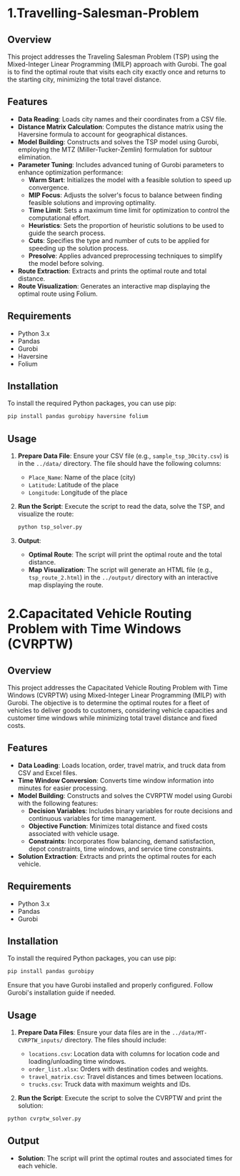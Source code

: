 # 1.Travelling-Salesman-Problem
## Overview

This project addresses the Traveling Salesman Problem (TSP) using the Mixed-Integer Linear Programming (MILP) approach with Gurobi. The goal is to find the optimal route that visits each city exactly once and returns to the starting city, minimizing the total travel distance.

## Features

- **Data Reading**: Loads city names and their coordinates from a CSV file.
- **Distance Matrix Calculation**: Computes the distance matrix using the Haversine formula to account for geographical distances.
- **Model Building**: Constructs and solves the TSP model using Gurobi, employing the MTZ (Miller-Tucker-Zemlin) formulation for subtour elimination.
- **Parameter Tuning**: Includes advanced tuning of Gurobi parameters to enhance optimization performance:
  - **Warm Start**: Initializes the model with a feasible solution to speed up convergence.
  - **MIP Focus**: Adjusts the solver's focus to balance between finding feasible solutions and improving optimality.
  - **Time Limit**: Sets a maximum time limit for optimization to control the computational effort.
  - **Heuristics**: Sets the proportion of heuristic solutions to be used to guide the search process.
  - **Cuts**: Specifies the type and number of cuts to be applied for speeding up the solution process.
  - **Presolve**: Applies advanced preprocessing techniques to simplify the model before solving.
- **Route Extraction**: Extracts and prints the optimal route and total distance.
- **Route Visualization**: Generates an interactive map displaying the optimal route using Folium.

## Requirements

- Python 3.x
- Pandas
- Gurobi
- Haversine
- Folium

## Installation

To install the required Python packages, you can use pip:

```bash
pip install pandas gurobipy haversine folium
```

## Usage

1. **Prepare Data File**: Ensure your CSV file (e.g., `sample_tsp_30city.csv`) is in the `../data/` directory. The file should have the following columns:
   - `Place_Name`: Name of the place (city)
   - `Latitude`: Latitude of the place
   - `Longitude`: Longitude of the place

2. **Run the Script**: Execute the script to read the data, solve the TSP, and visualize the route:

   ```bash
   python tsp_solver.py
   ```

3. **Output**:
   - **Optimal Route**: The script will print the optimal route and the total distance.
   - **Map Visualization**: The script will generate an HTML file (e.g., `tsp_route_2.html`) in the `../output/` directory with an interactive map displaying the route.

# 2.Capacitated Vehicle Routing Problem with Time Windows (CVRPTW)

## Overview

This project addresses the Capacitated Vehicle Routing Problem with Time Windows (CVRPTW) using Mixed-Integer Linear Programming (MILP) with Gurobi. The objective is to determine the optimal routes for a fleet of vehicles to deliver goods to customers, considering vehicle capacities and customer time windows while minimizing total travel distance and fixed costs.

## Features

- **Data Loading**: Loads location, order, travel matrix, and truck data from CSV and Excel files.
- **Time Window Conversion**: Converts time window information into minutes for easier processing.
- **Model Building**: Constructs and solves the CVRPTW model using Gurobi with the following features:
  - **Decision Variables**: Includes binary variables for route decisions and continuous variables for time management.
  - **Objective Function**: Minimizes total distance and fixed costs associated with vehicle usage.
  - **Constraints**: Incorporates flow balancing, demand satisfaction, depot constraints, time windows, and service time constraints.
- **Solution Extraction**: Extracts and prints the optimal routes for each vehicle.

## Requirements

- Python 3.x
- Pandas
- Gurobi

## Installation

To install the required Python packages, you can use pip:

```bash
pip install pandas gurobipy
```

Ensure that you have Gurobi installed and properly configured. Follow Gurobi's installation guide if needed.

## Usage

1. **Prepare Data Files**: Ensure your data files are in the `../data/MT-CVRPTW_inputs/` directory. The files should include:
   - `locations.csv`: Location data with columns for location code and loading/unloading time windows.
   - `order_list.xlsx`: Orders with destination codes and weights.
   - `travel_matrix.csv`: Travel distances and times between locations.
   - `trucks.csv`: Truck data with maximum weights and IDs.

2. **Run the Script**: Execute the script to solve the CVRPTW and print the solution:

```bash
python cvrptw_solver.py
```

## Output

- **Solution**: The script will print the optimal routes and associated times for each vehicle.


